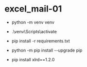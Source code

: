 # excel_mail-01

- python -m venv venv

- .\venv\Scripts\activate

- pip install -r requirements.txt

- python -m pip install --upgrade pip

- pip install xlrd==1.2.0

